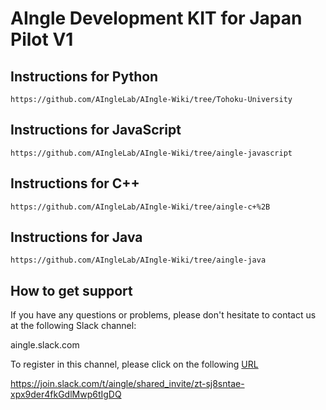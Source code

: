 # AIngle Development KIT for Japan Pilot V1

## Instructions for Python

```
https://github.com/AIngleLab/AIngle-Wiki/tree/Tohoku-University
```



## Instructions for JavaScript

```
https://github.com/AIngleLab/AIngle-Wiki/tree/aingle-javascript
```

## Instructions for C++

```
https://github.com/AIngleLab/AIngle-Wiki/tree/aingle-c+%2B
```

## Instructions for Java

```
https://github.com/AIngleLab/AIngle-Wiki/tree/aingle-java
```


## How to get support

If you have any questions or problems, please don't hesitate to contact us at the following Slack channel:

aingle.slack.com

To register in this channel, please click on the following [URL](https://join.slack.com/t/aingle/shared_invite/zt-sj8sntae-xpx9der4fkGdlMwp6tIgDQ)

https://join.slack.com/t/aingle/shared_invite/zt-sj8sntae-xpx9der4fkGdlMwp6tIgDQ

